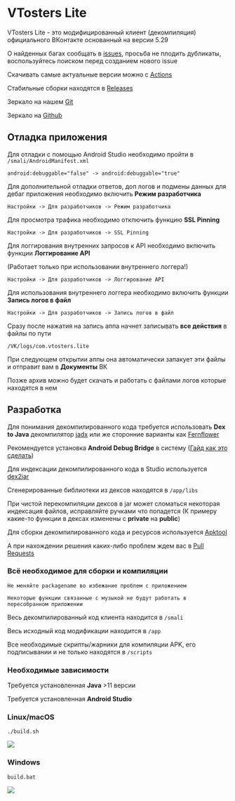 # VTosters Lite

VTosters Lite - это модифицированный клиент (декомпиляция) официального ВКонтакте основанный на версии 5.29

О найденных багах сообщать в [issues](https://github.com/vtosters/lite/issues), просьба не плодить дубликаты, воспользуйтесь поиском перед созданием нового issue

Скачивать самые актуальные версии можно с [Actions](https://github.com/vtosters/lite/actions)

Стабильные сборки находятся в [Releases](https://github.com/vtosters/lite/releases)

Зеркало на нашем [Git](https://git.devshelter.su/gdlbo/lite)

Зеркало на [Github](https://github.com/vtosters/lite)

## Отладка приложения

Для отладки с помощью Android Studio необходимо пройти в `/smali/AndroidManifest.xml`
```
android:debuggable="false" -> android:debuggable="true"
```

Для дополнительной отладки ответов, доп логов и подмены данных для дебаг приложения необходимо включить **Режим разработчика**
```
Настройки -> Для разработчиков -> Режим разработчика
```

Для просмотра трафика необходимо отключить функцию **SSL Pinning**

```
Настройки -> Для разработчиков -> SSL Pinning
```

Для логгирования внутренних запросов к API необходимо включить функции **Логгирование API** 

(Работает только при использовании внутреннего логгера!)

```
Настройки -> Для разработчиков -> Логгирование API
```

Для использования внутреннего логгера необходимо включить функции **Запись логов в файл** 
```
Настройки -> Для разработчиков -> Запись логов в файл
```
Сразу после нажатия на запись аппа начнет записывать **все действия** в файлы по пути
```
/VK/logs/com.vtosters.lite
```
При следующем открытии аппы она автоматически запакует эти файлы и отправит вам в **Документы** ВК

Позже архив можно будет скачать и работать с файлами логов которые находятся в нем

## Разработка

Для понимания декомпилированного кода требуется использовать **Dex to Java** декомпилятор [jadx](https://github.com/skylot/jadx) или же сторонние варианты как [Fernflower](https://github.com/fesh0r/fernflower)

Рекомендуется установка **Android Debug Bridge** в систему ([Гайд как это сделать](https://technastic.com/system-wide-adb-fastboot-windows-10))

Для индексации декомпилированного кода в Studio используется [dex2jar](https://github.com/pxb1988/dex2jar)

Сгенерированные библиотеки из дексов находятся в `/app/libs`

При чистой перекомпиляции дексов в jar может сломаться некоторая индексация файлов, исправляйте ручками что попадется (К примеру какие-то функции в дексах изменены с **private** на **public**)

Для сборки декомпилированного кода и ресурсов используется [Apktool](https://github.com/iBotPeaches/Apktool)

А при нахождении решения каких-либо проблем ждем вас в [Pull Requests](https://github.com/vtosters/lite/pulls)

### Всё необходимое для сборки и компиляции

`Не меняйте packagename во избе­жа­ние проблем с приложением`

`Некоторые функции связанные с музыкой не будут работать в пересобранном приложении`

Весь декомпилированный код клиента находится в `/smali`

Весь исходный код модификации находится в `/app`

Все необходимые скрипты/жарники для компиляции APK, его подписывании и не только находятся в `/scripts`

### Необходимые зависимости
Требуется установленная **Java** >11 версии

Требуется установленная **Android Studio**

### Linux/macOS
```
./build.sh
```

![](https://cdn.discordapp.com/attachments/762063967979175946/961657476317581393/unknown.png)


### Windows
```
build.bat
```

![](https://cdn.discordapp.com/attachments/762063967979175946/961682299366309928/unknown.png)
